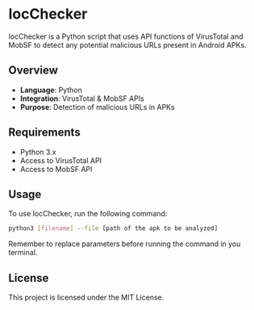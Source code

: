 # IocChecker

IocChecker is a Python script that uses API functions of VirusTotal and MobSF to detect any potential malicious URLs present in Android APKs.

## Overview

- **Language**: Python
- **Integration**: VirusTotal & MobSF APIs
- **Purpose**: Detection of malicious URLs in APKs

## Requirements

- Python 3.x
- Access to VirusTotal API
- Access to MobSF API

## Usage

To use IocChecker, run the following command:

```bash
python3 [filename] --file [path of the apk to be analyzed]
```
Remember to replace parameters before running the command in you terminal.

## License

This project is licensed under the MIT License.
